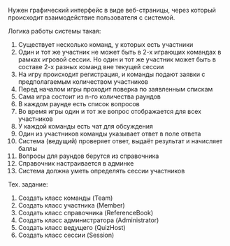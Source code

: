 
Нужен графический интерфейс в виде веб-страницы, через который происходит
взаимодействие пользователя с системой.

Логика работы системы такая:
1. Существует несколько команд, у которых есть участники
2. Один и тот же участник не может быть в 2-х играющих командах в рамках
игровой сессии. Но один и тот же участник может быть в составе 2-х разных
команд вне текущей сессии
3. На игру происходит регистрация, и команды подают заявки с предполагаемым
количеством участников
4. Перед началом игры проходит поверка по заявленным спискам
5. Сама игра состоит из n-го количества раундов
6. В каждом раунде есть список вопросов
7. Во время игры один и тот же вопрос отображается для всех участников
8. У каждой команды есть чат для обсуждения
9. Один из участников команды указывает ответ в поле ответа
10. Система (ведущий) проверяет ответ, выдаёт результат и начисляет баллы
11. Вопросы для раундов берутся из справочника
12. Справочник настраивается в админке
13. Система должна уметь определять сессии участников

Тех. задание:

1. Создать класс команды (Team)
2. Создать класс участника (Member)
3. Создать класс справочника (ReferenceBook)
4. Создать класс администратора (Administrator)
5. Создать класс ведущего (QuizHost)
6. Создать класс сессии (Session)






